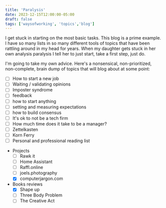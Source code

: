 ```yaml
---
title: 'Paralysis'
date: 2023-12-15T12:00:00-05:00
draft: false
tags: ['waysofworking', 'topics','blog']
---
```


I get stuck in starting on the most basic tasks. This blog is a prime example. I have so many lists in so many different tools of topics that have been rattling around in my head for years. When my daughter gets stuck in her own analysis paralysis I tell her to just start, take a first step, just do.

I'm going to take my own advice. Here's a nonsensical, non-prioritized, non-complete, brain dump of topics that will blog about at some point:

- [ ] How to start a new job
- [ ] Waiting / validating opinions
- [ ] Imposter syndrome
- [ ] feedback
- [ ] how to start anything
- [ ] setting and measuring expectations
- [ ] how to build consensus
- [ ] It's ok to not be a tech firm
- [ ] How much time does it take to be a manager?
- [ ] Zettelkasten
- [ ] Korn Ferry
- [ ] Personal and professional reading list
- Projects
  - [ ] Rawk it
  - [ ] Home Assistant
  - [ ] Raffl.online
  - [ ] joels.photography
  - [x] computerjargon.com
- Books reviews
  - [x] Shape up
  - [ ] Three Body Problem
  - [ ] The Creative Act
